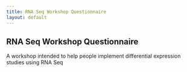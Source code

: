 ```yaml
---
title: RNA Seq Workshop Questionnaire
layout: default
---
```



## RNA Seq Workshop Questionnaire

A workshop intended to help people implement differential expression studies using RNA Seq





